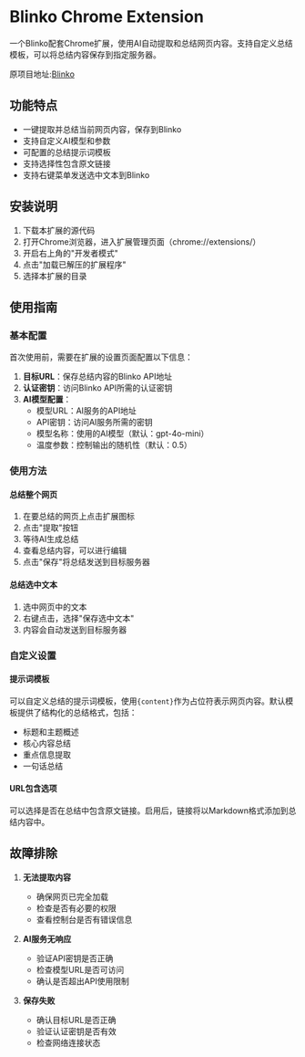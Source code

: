 # Blinko Chrome Extension

一个Blinko配套Chrome扩展，使用AI自动提取和总结网页内容。支持自定义总结模板，可以将总结内容保存到指定服务器。

原项目地址:[Blinko](https://github.com/blinko-space/blinko)

## 功能特点

- 一键提取并总结当前网页内容，保存到Blinko
- 支持自定义AI模型和参数
- 可配置的总结提示词模板
- 支持选择性包含原文链接
- 支持右键菜单发送选中文本到Blinko

## 安装说明

1. 下载本扩展的源代码
2. 打开Chrome浏览器，进入扩展管理页面（chrome://extensions/）
3. 开启右上角的"开发者模式"
4. 点击"加载已解压的扩展程序"
5. 选择本扩展的目录

## 使用指南

### 基本配置

首次使用前，需要在扩展的设置页面配置以下信息：

1. **目标URL**：保存总结内容的Blinko API地址
2. **认证密钥**：访问Blinko API所需的认证密钥
3. **AI模型配置**：
   - 模型URL：AI服务的API地址
   - API密钥：访问AI服务所需的密钥
   - 模型名称：使用的AI模型（默认：gpt-4o-mini）
   - 温度参数：控制输出的随机性（默认：0.5）

### 使用方法

#### 总结整个网页

1. 在要总结的网页上点击扩展图标
2. 点击"提取"按钮
3. 等待AI生成总结
4. 查看总结内容，可以进行编辑
5. 点击"保存"将总结发送到目标服务器

#### 总结选中文本

1. 选中网页中的文本
2. 右键点击，选择"保存选中文本"
3. 内容会自动发送到目标服务器

### 自定义设置

#### 提示词模板

可以自定义总结的提示词模板，使用`{content}`作为占位符表示网页内容。默认模板提供了结构化的总结格式，包括：
- 标题和主题概述
- 核心内容总结
- 重点信息提取
- 一句话总结

#### URL包含选项

可以选择是否在总结中包含原文链接。启用后，链接将以Markdown格式添加到总结内容中。

## 故障排除

1. **无法提取内容**
   - 确保网页已完全加载
   - 检查是否有必要的权限
   - 查看控制台是否有错误信息

2. **AI服务无响应**
   - 验证API密钥是否正确
   - 检查模型URL是否可访问
   - 确认是否超出API使用限制

3. **保存失败**
   - 确认目标URL是否正确
   - 验证认证密钥是否有效
   - 检查网络连接状态